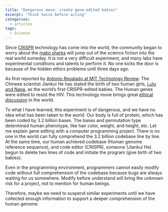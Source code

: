 ```yaml
---
title: "Dangerous move: create gene-edited babies"
excerpt: "Think twice before acting"
categories:
  - articles
tags:
  - Science
---
```


Since [CRISPR](https://en.wikipedia.org/wiki/CRISPR) technology has come into the world, the community began to worry about the [mako sharks](https://en.wikipedia.org/wiki/Deep_Blue_Sea_(1999_film)) will jump out of the science fiction into the real world someday. It is not a very difficult experiment, and many labs have experimental conditions and talents to perform it. No one kicks the door is because of the hidden ethics problems until three days ago. 

As first reported by [Antonio Regalado at MIT Technology Review](https://www.technologyreview.com/s/612458/exclusive-chinese-scientists-are-creating-crispr-babies/). The Chinese scientist Jiankui He has stated the birth of two human girls, [Lulu and Nana](https://en.wikipedia.org/wiki/Lulu_and_Nana), as the world’s first CRISPR-edited babies. The Human genes were edited to resist the HIV. This technology move brings great [ethical discussion](https://www.theguardian.com/science/2018/nov/27/he-jiankui-chinese-gene-edited-baby-claims-scientists-shocked-global-outcry) in the world. 

To what I have learned, this experiment is of dangerous, and we have no idea what has been taken to the world. Our body is full of protein, which has been coded by 3.2 billion bases. The bases and permutation type determined human phenotype, like hair color, weight, and height, etc. Let me explain gene editing with a computer programming project. There is no one in the world can fully comprehend the 3.2 billion codebase line by line. At the same time, our human achieved codebase (Human genome reference sequence), and code editor (CRISPR), someone (Jiankui He) begun to delete two lines of code and initiate the program (give birth of two babies). 

Even in the programming environment, programmers cannot easily modify code without full comprehension of the codebase because bugs are always waiting for us somewhere. Modify before understand will bring the unknown risk for a project, not to mention for human beings.

Therefore, maybe we need to suspend similar experiments until we have collected enough information to support a deeper comprehension of the human genome.